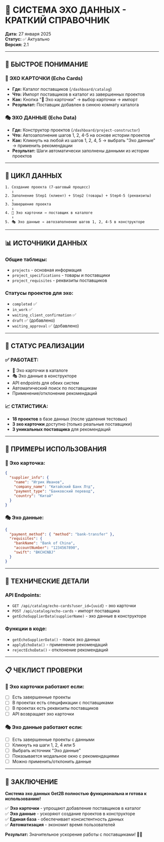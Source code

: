 # 🔮 СИСТЕМА ЭХО ДАННЫХ - КРАТКИЙ СПРАВОЧНИК

**Дата:** 27 января 2025  
**Статус:** ✅ Актуально  
**Версия:** 2.1

---

## 🎯 **БЫСТРОЕ ПОНИМАНИЕ**

### **🔮 ЭХО КАРТОЧКИ (Echo Cards)**
- **Где:** Каталог поставщиков (`/dashboard/catalog`)
- **Что:** Импорт поставщиков в каталог из завершенных проектов
- **Как:** Кнопка "🔮 Эхо карточки" → выбор карточки → импорт
- **Результат:** Поставщик добавлен в синюю комнату каталога

### **🎭 ЭХО ДАННЫЕ (Echo Data)**
- **Где:** Конструктор проектов (`/dashboard/project-constructor`)
- **Что:** Автозаполнение шагов 1, 2, 4-5 на основе истории проектов
- **Как:** Кликнуть на любой из шагов 1, 2, 4, 5 → выбрать "Эхо данные" → применить рекомендации
- **Результат:** Шаги автоматически заполнены данными из истории проектов

---

## 🔄 **ЦИКЛ ДАННЫХ**

```
1. Создание проекта (7-шаговый процесс)
   ↓
2. Заполнение Step1 (клиент) + Step2 (товары) + Step4-5 (реквизиты)
   ↓
3. Завершение проекта
   ↓
4. 🔮 Эхо карточки → поставщик в каталоге
   ↓
5. 🎭 Эхо данные → автозаполнение шагов 1, 2, 4-5 в конструкторе
```

---

## 📊 **ИСТОЧНИКИ ДАННЫХ**

### **Общие таблицы:**
- `projects` - основная информация
- `project_specifications` - товары и поставщики
- `project_requisites` - реквизиты поставщиков

### **Статусы проектов для эхо:**
- `completed` ✅
- `in_work` ✅
- `waiting_client_confirmation` ✅
- `draft` ✅ (добавлено)
- `waiting_approval` ✅ (добавлено)

---

## 🚀 **СТАТУС РЕАЛИЗАЦИИ**

### **✅ РАБОТАЕТ:**
- 🔮 Эхо карточки в каталоге
- 🎭 Эхо данные в конструкторе
- API endpoints для обеих систем
- Автоматический поиск по поставщикам
- Применение/отклонение рекомендаций

### **📈 СТАТИСТИКА:**
- **18 проектов** в базе данных (после удаления тестовых)
- **3 эхо карточки** доступно (только реальные поставщики)
- **3 уникальных поставщика** для рекомендаций

---

## 🎯 **ПРИМЕРЫ ИСПОЛЬЗОВАНИЯ**

### **🔮 Эхо карточка:**
```json
{
  "supplier_info": {
    "name": "Игрик Иванов",
    "company_name": "Китайский Банк Лтд",
    "payment_type": "Банковский перевод",
    "country": "Китай"
  }
}
```

### **🎭 Эхо данные:**
```json
{
  "payment_method": { "method": "bank-transfer" },
  "requisites": {
    "bankName": "Bank of China",
    "accountNumber": "1234567890",
    "swift": "BKCHCNBJ"
  }
}
```

---

## 🔧 **ТЕХНИЧЕСКИЕ ДЕТАЛИ**

### **API Endpoints:**
- `GET /api/catalog/echo-cards?user_id={uuid}` - эхо карточки
- `POST /api/catalog/echo-cards` - импорт поставщика
- `getEchoSupplierData(supplierName)` - эхо данные в конструкторе

### **Функции в коде:**
- `getEchoSupplierData()` - поиск эхо данных
- `applyEchoData()` - применение рекомендаций
- `rejectEchoData()` - отклонение рекомендаций

---

## 📋 **ЧЕКЛИСТ ПРОВЕРКИ**

### **🔮 Эхо карточки работают если:**
- [ ] Есть завершенные проекты
- [ ] В проектах есть спецификации с поставщиками
- [ ] В проектах есть реквизиты поставщиков
- [ ] API возвращает эхо карточки

### **🎭 Эхо данные работают если:**
- [ ] Есть завершенные проекты с данными
- [ ] Кликнуть на шаги 1, 2, 4 или 5
- [ ] Выбрать источник "Эхо данные"
- [ ] Показывается модальное окно с рекомендациями
- [ ] Можно применить/отклонить данные

---

## 🎯 **ЗАКЛЮЧЕНИЕ**

**Система эхо данных Get2B полностью функциональна и готова к использованию!**

✅ **Эхо карточки** - упрощают добавление поставщиков в каталог  
✅ **Эхо данные** - ускоряют создание проектов в конструкторе  
✅ **Единая база** - обеспечивает консистентность данных  
✅ **Автоматизация** - экономит время пользователей  

**Результат:** Значительное ускорение работы с поставщиками! 🚀✨ 